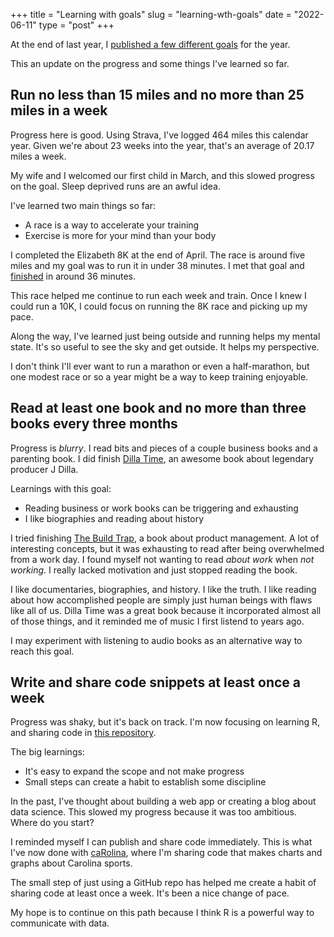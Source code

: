 +++
title = "Learning with goals"
slug = "learning-wth-goals"
date = "2022-06-11"
type = "post"
+++ 

At the end of last year, I [published a few different goals](https://blog.hotdogsandeggs.com/goals-2022/) for the year. 

This an update on the progress and some things I've learned so far. 

## Run no less than 15 miles and no more than 25 miles in a week

Progress here is good. Using Strava, I've logged 464 miles this calendar year. Given we're about 23 weeks into the year, that's an average of 20.17 miles a week. 

My wife and I welcomed our first child in March, and this slowed progress on the goal. Sleep deprived runs are an awful idea. 

I've learned two main things so far: 
- A race is a way to accelerate your training 
- Exercise is more for your mind than your body 

I completed the Elizabeth 8K at the end of April. The race is around five miles and my goal was to run it in under 38 minutes. I met that goal and [finished](https://results.raceroster.com/en-US/results/detail/us3su7mgvvhy57qn) in around 36 minutes. 

This race helped me continue to run each week and train. Once I knew I could run a 10K, I could focus on running the 8K race and picking up my pace. 

Along the way, I've learned just being outside and running helps my mental state. It's so useful to see the sky and get outside. It helps my perspective. 

I don't think I'll ever want to run a marathon or even a half-marathon, but one modest race or so a year might be a way to keep training enjoyable. 

## Read at least one book and no more than three books every three months

Progress is _blurry_. I read bits and pieces of a couple business books and a parenting book. I did finish [Dilla Time](https://www.amazon.com/Dilla-Time-Afterlife-Producer-Reinvented/dp/0374139946), an awesome book about legendary producer J Dilla. 

Learnings with this goal: 
- Reading business or work books can be triggering and exhausting 
- I like biographies and reading about history 

I tried finishing [The Build Trap](https://www.amazon.com/Escaping-Build-Trap-Effective-Management/), a book about product management. A lot of interesting concepts, but it was exhausting to read after being overwhelmed from a work day. I found myself not wanting to read _about work_ when _not working_. I really lacked motivation and just stopped reading the book. 

I like documentaries, biographies, and history. I like the truth. I like reading about how accomplished people are simply just human beings with flaws like all of us. Dilla Time was a great book because it incorporated almost all of those things, and it reminded me of music I first listend to years ago. 

I may experiment with listening to audio books as an alternative way to reach this goal. 

## Write and share code snippets at least once a week

Progress was shaky, but it's back on track. I'm now focusing on learning R, and sharing code in [this repository](https://github.com/gallochris/caRolina). 

The big learnings: 
- It's easy to expand the scope and not make progress
- Small steps can create a habit to establish some discipline 

In the past, I've thought about building a web app or creating a blog about data science. This slowed my progress because it was too ambitious. Where do you start? 

I reminded myself I can publish and share code immediately. This is what I've now done with [caRolina](https://github.com/gallochris/caRolina), where I'm sharing code that makes charts and graphs about Carolina sports. 

The small step of just using a GitHub repo has helped me create a habit of sharing code at least once a week. It's been a nice change of pace. 

My hope is to continue on this path because I think R is a powerful way to communicate with data. 
